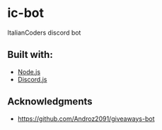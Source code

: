 ﻿
# ic-bot

ItalianCoders discord bot

## Built with:

 - [Node.js](https://nodejs.org/en/)
 - [Discord.js](https://discord.js.org/#/)


## Acknowledgments


- https://github.com/Androz2091/giveaways-bot

